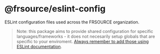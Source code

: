 # @frsource/eslint-config

ESLint configuration files used across the FRSOURCE organization.

> Note: this package aims to provide shared configuration for specific languages/frameworks - it does not necesarily setup globals that are specific to your enviroment. [Always remember to add those using ESLint documentation](https://eslint.org/docs/latest/use/configure/language-options#using-configuration-files).
